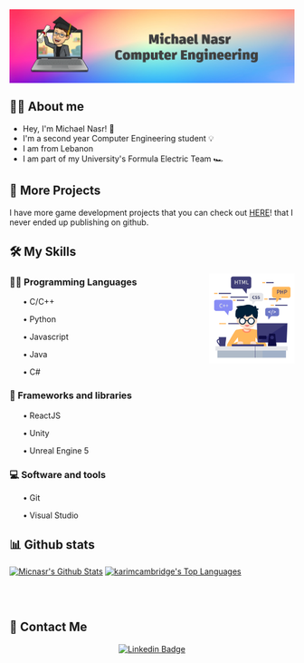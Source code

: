 <div align="center">
<img src="images/pheader.png? raw=true" align="center" width=100% height=50% />
</div> 


## 💁‍♂️ About me

* Hey, I'm Michael Nasr! :wave:	
* I'm a second year Computer Engineering student :bulb:	
* I am from Lebanon
* I am part of my University's Formula Electric Team :racing_car:

## :floppy_disk: More Projects

I have more game development projects that you can check out [HERE](https://micnasr.itch.io/)!
 that I never ended up publishing on github.

## 🛠️ My Skills

<div align="center">
<img src="images/skills.png? raw=true" align="right" width=30% height=30% />
</div> 

### 👨‍💻 Programming Languages

<ul>• C/C++</ul>
<ul>• Python</ul>
<ul>• Javascript</ul>
<ul>• Java</ul>
<ul>• C#</ul>

### 🧰 Frameworks and libraries

<ul>• ReactJS</ul>
<ul>• Unity</ul>
<ul>• Unreal Engine 5</ul>

### 💻 Software and tools
<ul>• Git</ul>
<ul>• Visual Studio</ul>

## 📊 Github stats
<p>
    <a align="center" href="https://github-readme-stats-sigma-five.vercel.app/api?username=Micnasr&show_icons=true&count_private=true&theme=react&hide_border=true&bg_color=1F222E&title_color=F85D7F&icon_color=F8D866"><img alt="Micnasr's Github Stats"
                    src="https://github-readme-stats-sigma-five.vercel.app/api?username=Micnasr&show_icons=true&count_private=true&theme=react&hide_border=true&bg_color=1F222E&title_color=F85D7F&icon_color=F8D866" /></a>
  <a align="center" href="https://github-readme-stats-sigma-five.vercel.app/api/top-langs/?username=Micnasr&langs_count=8&layout=compact&theme=react&hide_border=true&bg_color=1F222E&title_color=F85D7F&icon_color=F8D866">
    <img alt="karimcambridge's Top Languages" src="https://github-readme-stats-sigma-five.vercel.app/api/top-langs/?username=Micnasr&langs_count=8&layout=compact&theme=react&hide_border=true&bg_color=1F222E&title_color=F85D7F&icon_color=F8D866" /></a>
</p>

<br></br>
## 📧 Contact Me 
<div align="center">
 
[![Linkedin Badge](https://img.shields.io/badge/-Michael%20Nasr-blue?style=for-the-badge&logo=Linkedin&logoColor=white&link=https://www.linkedin.com/in/michaelnasr03/)](https://www.linkedin.com/in/michaelnasr03/)
</div>

</div>
